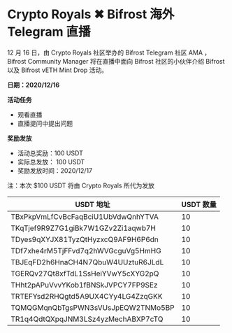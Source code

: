 # Crypto Royals ✖ Bifrost 海外 Telegram 直播

12 月 16 日，由 Crypto Royals 社区举办的 Bifrost Telegram 社区 AMA ，Bifrost Community Manager 将在直播中面向 Bifrost 社区的小伙伴介绍 Bifrost 以及 Bifrost vETH Mint Drop 活动。

**日期：2020/12/16**

**活动任务**

  - 观看直播
  - 直播提问中提出问题

**奖励发放**

- 活动总奖励：100 USDT
- 实际总发放： 100 USDT
- 奖励发放时间：2020/12/17

注：本次 $100 USDT 将由 Crypto Royals 所代为发放

| USDT 地址                            | USDT 数量 |
| ---------------------------------- | ------- |
| TBxPkpVmLfCvBcFaqBciU1UbVdwQnhYTVA | 10      |
| TKqTjef9R9Z7G1giBk7W1GZv2Zi1aqwb7H | 10      |
| TDyes9qXYJX81TyzQtHyzxcQ9AF9H6P6dn | 10      |
| TDf7xhe4rM5TjFFvd7q2hWVGcguVg5HmHG | 10      |
| TBJEqFD2h6HnaCH4N7QbuW4UUztuR6JLdL | 10      |
| TGERQv27Qt8xfTdL1SsHeiYVwY5cXYG2pQ | 10      |
| THht2pAPuVvvYKob1fBNSkJVPCY7FP9SEz | 10      |
| TRTEFYsd2RHQgtd5A9UX4CYy4LG4ZzqGKK | 10      |
| TQMQGMqnQbTgsPWN3sVUsJpEQW2TNMo5BP | 10      |
| TR1q4QdtQXpqJNM3LSz4yzMechABXP7cTQ | 10      |